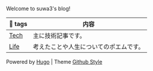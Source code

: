 Welcome to suwa3's blog!

| 🔖 tags | 内容 |
|---|---|
| [Tech](https://suwa3.netlify.app/tags/tech/) | 主に技術記事です。|
| [Life](https://suwa3.netlify.app/tags/life/) | 考えたことや人生についてのポエムです。|
  
Powered by [Hugo️️️](https://gohugo.io/) | Theme️ [Github Style](https://github.com/MeiK2333/github-style/)

